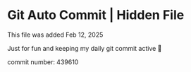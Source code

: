 # Git Auto Commit | Hidden File

This file was added Feb 12, 2025

Just for fun and keeping my daily git commit active 🤪

commit number: 439610
